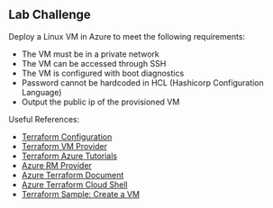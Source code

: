 ## Lab Challenge

Deploy a Linux VM in Azure to meet the following requirements:

* The VM must be in a private network
* The VM can be accessed through SSH
* The VM is configured with boot diagnostics
* Password cannot be hardcoded in HCL (Hashicorp Configuration Language)
* Output the public ip of the provisioned VM

Useful References:

* [Terraform Configuration](https://www.terraform.io/docs/configuration/terraform.html)
* [Terraform VM Provider](https://www.terraform.io/docs/providers/azurerm/r/virtual_machine.html)
* [Terraform Azure Tutorials](https://learn.hashicorp.com/terraform?track=azure#azure)
* [Azure RM Provider](https://github.com/terraform-providers/terraform-provider-azurerm)
* [Azure Terraform Document](https://docs.microsoft.com/en-us/azure/terraform/)
* [Azure Terraform Cloud Shell](https://docs.microsoft.com/en-us/azure/terraform/terraform-cloud-shell)
* [Terraform Sample: Create a VM](https://docs.microsoft.com/en-us/azure/virtual-machines/linux/terraform-create-complete-vm)

